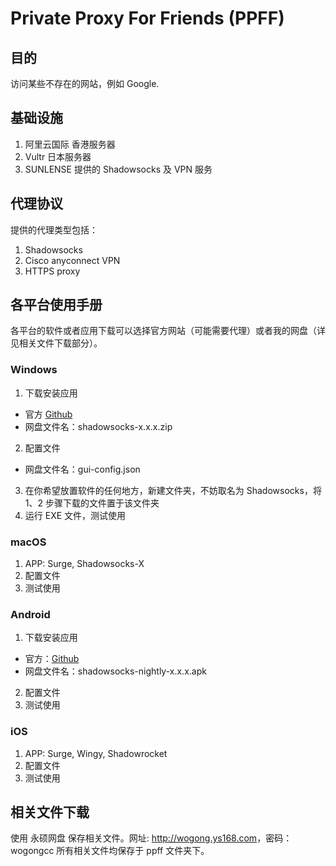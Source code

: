 # Private Proxy For Friends (PPFF)

## 目的
访问某些不存在的网站，例如 Google.

## 基础设施
1. 阿里云国际 香港服务器
2. Vultr 日本服务器
3. SUNLENSE 提供的 Shadowsocks 及 VPN 服务

## 代理协议
提供的代理类型包括：
1. Shadowsocks
2. Cisco anyconnect VPN
3. HTTPS proxy


## 各平台使用手册
各平台的软件或者应用下载可以选择官方网站（可能需要代理）或者我的网盘（详见相关文件下载部分）。

### Windows
1. 下载安装应用
  - 官方 [Github](https://github.com/shadowsocks/shadowsocks-windows/releases)
  - 网盘文件名：shadowsocks-x.x.x.zip
2. 配置文件
  - 网盘文件名：gui-config.json
3. 在你希望放置软件的任何地方，新建文件夹，不妨取名为 Shadowsocks，将 1、2 步骤下载的文件置于该文件夹
4. 运行 EXE 文件，测试使用

### macOS
1. APP: Surge, Shadowsocks-X
2. 配置文件
3. 测试使用

### Android
1. 下载安装应用
  - 官方：[Github](https://github.com/shadowsocks/shadowsocks-android/releases)
  - 网盘文件名：shadowsocks-nightly-x.x.x.apk
2. 配置文件
3. 测试使用

### iOS
1. APP: Surge, Wingy, Shadowrocket
2. 配置文件
3. 测试使用

## 相关文件下载
使用 永硕网盘 保存相关文件。网址: <http://wogong.ys168.com>，密码：wogongcc
所有相关文件均保存于 ppff 文件夹下。
